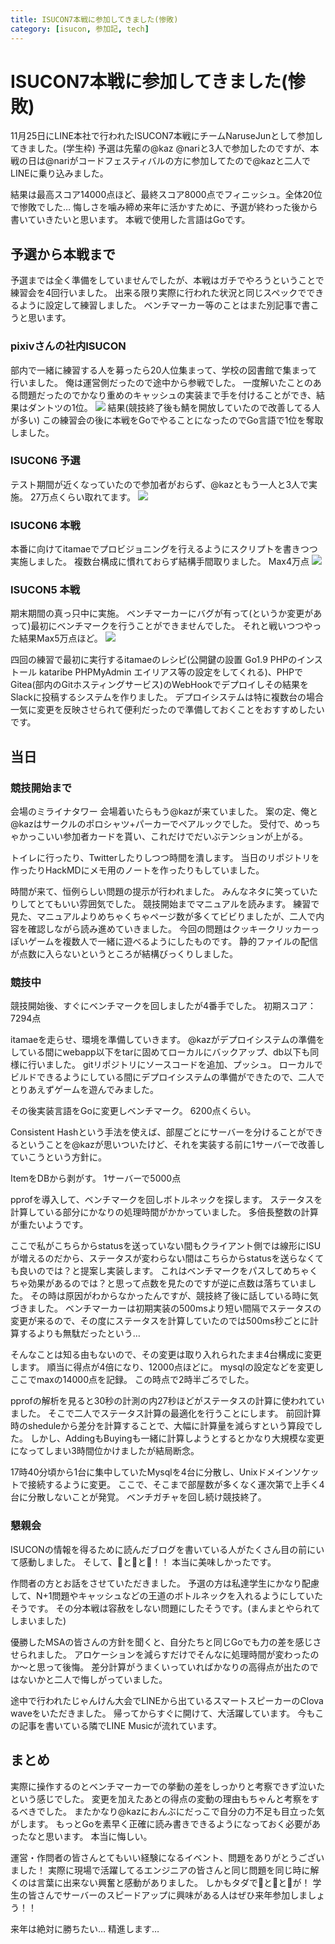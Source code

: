 ```yaml
---
title: ISUCON7本戦に参加してきました(惨敗)
category: [isucon, 参加記, tech]
---
```


# ISUCON7本戦に参加してきました(惨敗)
11月25日にLINE本社で行われたISUCON7本戦にチームNaruseJunとして参加してきました。(学生枠)
予選は先輩の@kaz @nariと3人で参加したのですが、本戦の日は@nariがコードフェスティバルの方に参加してたので@kazと二人でLINEに乗り込みました。

結果は最高スコア14000点ほど、最終スコア8000点でフィニッシュ。全体20位で惨敗でした…
悔しさを噛み締め来年に活かすために、予選が終わった後から書いていきたいと思います。
本戦で使用した言語はGoです。

## 予選から本戦まで
予選までは全く準備をしていませんでしたが、本戦はガチでやろうということで練習会を4回行いました。
出来る限り実際に行われた状況と同じスペックでできるように設定して練習しました。
ベンチマーカー等のことはまた別記事で書こうと思います。

### pixivさんの社内ISUCON
部内で一緒に練習する人を募ったら20人位集まって、学校の図書館で集まって行いました。
俺は運営側だったので途中から参戦でした。
一度解いたことのある問題だったのでかなり重めのキャッシュの実装まで手を付けることができ、結果はダントツの1位。
![](./1.png)
結果(競技終了後も鯖を開放していたので改善してる人が多い)
この練習会の後に本戦をGoでやることになったのでGo言語で1位を奪取しました。

### ISUCON6 予選
テスト期間が近くなっていたので参加者がおらず、@kazともう一人と3人で実施。
27万点くらい取れてます。
![](./2.png)

### ISUCON6 本戦
本番に向けてitamaeでプロビジョニングを行えるようにスクリプトを書きつつ実施しました。
複数台構成に慣れておらず結構手間取りました。
Max4万点
![](./3.png)

### ISUCON5 本戦
期末期間の真っ只中に実施。
ベンチマーカーにバグが有って(というか変更があって)最初にベンチマークを行うことができませんでした。
それと戦いつつやった結果Max5万点ほど。
![](./4.png)

四回の練習で最初に実行するitamaeのレシピ(公開鍵の設置 Go1.9 PHPのインストール kataribe PHPMyAdmin エイリアス等の設定をしてくれる)、PHPでGitea(部内のGitホスティングサービス)のWebHookでデプロイしその結果をSlackに投稿するシステムを作りました。
デプロイシステムは特に複数台の場合一気に変更を反映させられて便利だったので準備しておくことをおすすめしたいです。

## 当日
### 競技開始まで

会場のミライナタワー
会場着いたらもう@kazが来ていました。 案の定、俺と@kazはサークルのポロシャツ+パーカーでペアルックでした。 受付で、めっちゃかっこいい参加者カードを貰い、これだけでだいぶテンションが上がる。

トイレに行ったり、Twitterしたりしつつ時間を潰します。
当日のリポジトリを作ったりHackMDにメモ用のノートを作ったりもしていました。

時間が来て、恒例らしい問題の提示が行われました。
みんなネタに笑っていたりしてとてもいい雰囲気でした。
競技開始までマニュアルを読みます。
練習で見た、マニュアルよりめちゃくちゃページ数が多くてビビりましたが、二人で内容を確認しながら読み進めていきました。
今回の問題はクッキークリッカーっぽいゲームを複数人で一緒に遊べるようにしたものです。
静的ファイルの配信が点数に入らないというところが結構びっくりしました。

### 競技中
競技開始後、すぐにベンチマークを回しましたが4番手でした。
初期スコア： 7294点

itamaeを走らせ、環境を準備していきます。
@kazがデプロイシステムの準備をしている間にwebapp以下をtarに固めてローカルにバックアップ、db以下も同様に行いました。
gitリポジトリにソースコードを追加、プッシュ。
ローカルでビルドできるようにしている間にデプロイシステムの準備ができたので、二人でとりあえずゲームを遊んでみました。

その後実装言語をGoに変更しベンチマーク。
6200点くらい。

Consistent Hashという手法を使えば、部屋ごとにサーバーを分けることができるということを@kazが思いついたけど、それを実装する前に1サーバーで改善していこうという方針に。

ItemをDBから剥がす。
1サーバーで5000点

pprofを導入して、ベンチマークを回しボトルネックを探します。
ステータスを計算している部分にかなりの処理時間がかかっていました。
多倍長整数の計算が重たいようです。

ここで私がこちらからstatusを送っていない間もクライアント側では線形にISUが増えるのだから、ステータスが変わらない間はこちらからstatusを送らなくても良いのでは？と提案し実装します。
これはベンチマークをパスしてめちゃくちゃ効果があるのでは？と思って点数を見たのですが逆に点数は落ちていました。
その時は原因がわからなかったんですが、競技終了後に話している時に気づきました。
ベンチマーカーは初期実装の500msより短い間隔でステータスの変更が来るので、その度にステータスを計算していたのでは500ms秒ごとに計算するよりも無駄だったという…

そんなことは知る由もないので、その変更は取り入れられたまま4台構成に変更します。
順当に得点が4倍になり、12000点ほどに。
mysqlの設定などを変更しここでmaxの14000点を記録。
この時点で2時半ごろでした。

pprofの解析を見ると30秒の計測の内27秒ほどがステータスの計算に使われていました。
そこで二人でステータス計算の最適化を行うことにします。
前回計算時のsheduleから差分を計算することで、大幅に計算量を減らすという算段でした。
しかし、AddingもBuyingも一緒に計算しようとするとかなり大規模な変更になってしまい3時間位かけましたが結局断念。

17時40分頃から1台に集中していたMysqlを4台に分散し、Unixドメインソケットで接続するように変更。
ここで、そこまで部屋数が多くなく運次第で上手く4台に分散しないことが発覚。
ベンチガチャを回し続け競技終了。

### 懇親会
ISUCONの情報を得るために読んだブログを書いている人がたくさん目の前にいて感動しました。
そして、🍣と🍕と🍺！！
本当に美味しかったです。

作問者の方とお話をさせていただきました。
予選の方は私達学生にかなり配慮して、N+1問題やキャッシュなどの王道のボトルネックを入れるようにしていたそうです。
その分本戦は容赦をしない問題にしたそうです。(まんまとやられてしまいました)

優勝したMSAの皆さんの方針を聞くと、自分たちと同じGoでも力の差を感じさせられました。
アロケーションを減らすだけでそんなに処理時間が変わったのか～と思って後悔。
差分計算がうまくいっていればかなりの高得点が出たのではないかと二人で悔しがっていました。

途中で行われたじゃんけん大会でLINEから出ているスマートスピーカーのClova waveをいただきました。
帰ってからすぐに開けて、大活躍しています。
今もこの記事を書いている隣でLINE Musicが流れています。

## まとめ
実際に操作するのとベンチマーカーでの挙動の差をしっかりと考察できず泣いたという感じでした。
変更を加えたあとの得点の変動の理由もちゃんと考察をするべきでした。
またかなり@kazにおんぶにだっこで自分の力不足も目立った気がします。
もっとGoを素早く正確に読み書きできるようになっておく必要があったなと思います。
本当に悔しい。

運営・作問者の皆さんとてもいい経験になるイベント、問題をありがとうございました！
実際に現場で活躍してるエンジニアの皆さんと同じ問題を同じ時に解くのは言葉に出来ない興奮と感動がありました。
しかもタダで🍣と🍕と🍺が！
学生の皆さんでサーバーのスピードアップに興味がある人はぜひ来年参加しましょう！！

来年は絶対に勝ちたい…
精進します…
